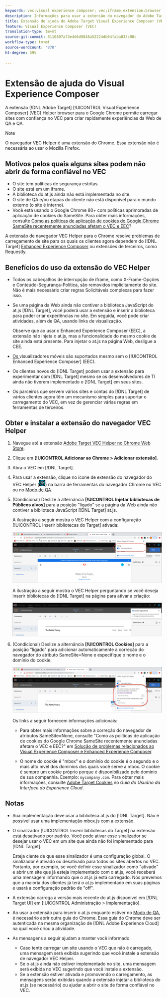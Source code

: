 ```yaml
---
keywords: vec;visual experience composer; vec;iframe;extension;browser
description: Informações para usar a extensão do navegador do Adobe Target Visual Experience Composer (VEC) Helper para carregar sites de maneira confiável no VEC a fim de criar e testar rapidamente experiências de QA.
title: Extensão de ajuda do Adobe Target Visual Experience Composer (VEC)
feature: Visual Experience Composer (VEC)
translation-type: tm+mt
source-git-commit: 8110807a73e4d6d9848a52224db04faba033c98c
workflow-type: tm+mt
source-wordcount: '878'
ht-degree: 59%

---
```



# Extensão de ajuda do Visual Experience Composer

A extensão [!DNL Adobe Target] [!UICONTROL Visual Experience Composer] (VEC) Helper browser para o Google Chrome permite carregar sites com confiança no VEC para criar rapidamente experiências da Web de QA e QA.

>[!NOTE]
>
>O navegador VEC Helper é uma extensão do Chrome. Essa extensão não é necessária ao usar o Mozilla Firefox.

## Motivos pelos quais alguns sites podem não abrir de forma confiável no VEC

* O site tem políticas de segurança estritas.
* O site está em um iframe.
* A biblioteca do at.js ainda não está implementada no site.
* O site de QA e/ou etapas do cliente não está disponível para o mundo externo (o site é interno).
* Você está usando o Google Chrome 80+ com políticas aprimoradas de aplicação de cookies do SameSite. Para obter mais informações, consulte [Como as políticas de aplicação de cookies do Google Chrome SameSite recentemente anunciadas afetam o VEC e EEC](/help/c-experiences/c-visual-experience-composer/r-troubleshoot-composer/issues-related-to-the-visual-experience-composer-vec-and-enhanced-experience-composer-eec.md#samesite)?

A extensão de navegador VEC Helper para o Chrome resolve problemas de carregamento de site para os quais os clientes agora dependem do [!DNL Target] [Enhanced Experience Composer](/help/administrating-target/visual-experience-composer-set-up.md#eec) ou extensões de terceiros, como Requestly.

## Benefícios do uso da extensão do VEC Helper

* Todos os cabeçalhos de interrupção de iframe, como X-Frame-Opções e Conteúdo-Segurança-Política, são removidos implicitamente do site. Não é mais necessário criar regras Solicitáveis complexas para fazer isso.
* Se uma página da Web ainda não contiver a biblioteca JavaScript do at.js [!DNL Target], você poderá usar a extensão e inserir a biblioteca para poder criar experiências no site. Em seguida, você pode criar atividades, além de QA, usando links de visualização.

   Observe que ao usar o Enhanced Experience Composer (EEC), a extensão não injeta o at.js, mas a funcionalidade do mesmo cookie de site ainda está presente. Para injetar o at.js na página Web, desligue a CEE.

* [Os ](/help/c-experiences/c-visual-experience-composer/mobile-viewports.md) visualizadores móveis são suportados mesmo sem o  [!UICONTROL Enhanced Experience Composer] (EEC).
* Os clientes novos do [!DNL Target] podem usar a extensão para experimentar com [!DNL Target] mesmo se os desenvolvedores de TI ainda não tiverem implementado o [!DNL Target] em seus sites.
* Os parceiros que servem vários sites e contas do [!DNL Target] de vários clientes agora têm um mecanismo simples para suportar o carregamento do VEC, em vez de gerenciar várias regras em ferramentas de terceiros.

## Obter e instalar a extensão do navegador VEC Helper

1. Navegue até a extensão [Adobe Target VEC Helper no Chrome Web Store](https://chrome.google.com/webstore/detail/adobe-target-vec-helper/ggjpideecfnbipkacplkhhaflkdjagak).
1. Clique em **[!UICONTROL Adicionar ao Chrome > Adicionar extensão]**.
1. Abra o VEC em [!DNL Target].
1. Para usar a extensão, clique no ícone de extensão do navegador do VEC Helper (![ícone do VEC Helper](/help/c-experiences/c-visual-experience-composer/r-troubleshoot-composer/assets/vec-help-extension.png)) na barra de ferramentas do navegador Chrome no VEC ou no [Modo de QA](/help/c-activities/c-activity-qa/activity-qa.md).
1. (Condicional) Deslize a alternância **[!UICONTROL Injetar bibliotecas de Públicos alvos]** para a posição &quot;ligado&quot; se a página da Web ainda não contiver a biblioteca JavaScript [!DNL Target] at.js.

   A ilustração a seguir mostra o VEC Helper com a configuração [!UICONTROL Inserir bibliotecas do Target] ativada:

   ![VEC Helper 1](/help/c-experiences/c-visual-experience-composer/r-troubleshoot-composer/assets/vec-help-extension-1.png)

   A ilustração a seguir mostra o VEC Helper perguntando se você deseja inserir bibliotecas do [!DNL Target] na página para ativar a criação:

   ![VEC Helper 2](/help/c-experiences/c-visual-experience-composer/r-troubleshoot-composer/assets/vec-helper.png)

1. (Condicional) Deslize a alternância **[!UICONTROL Cookies]** para a posição &quot;ligado&quot; para adicionar automaticamente a correção do navegador do atributo SameSite=None e especifique o nome e o domínio do cookie.

   ![Os cookies alternam na extensão auxiliar VEC](/help/c-experiences/c-visual-experience-composer/r-troubleshoot-composer/assets/cookies-vec-helper.png)

   Os links a seguir fornecem informações adicionais:

   * Para obter mais informações sobre a correção do navegador de atributos SameSite=None, consulte &quot;Como as políticas de aplicação de cookies do Google Chrome SameSite recentemente anunciadas afetam o VEC e EEC?&quot; em [Solução de problemas relacionados ao Visual Experience Composer e Enhanced Experience Composer](/help/c-experiences/c-visual-experience-composer/r-troubleshoot-composer/issues-related-to-the-visual-experience-composer-vec-and-enhanced-experience-composer-eec.md#samesite).

   * O nome do cookie é &quot;mbox&quot; e o domínio do cookie é o segundo e o mais alto nível dos domínios dos quais você serve a mbox. O cookie é sempre um cookie próprio porque é disponibilizado pelo domínio de sua companhia. Exemplo: `mycompany.com`. Para obter mais informações, consulte [Adobe Target Cookies](https://experienceleague.adobe.com/docs/core-services/interface/ec-cookies/cookies-target.html) no *Guia do Usuário da Interface do Experience Cloud*.

## Notas

* Sua implementação deve usar a biblioteca at.js do [!DNL Target]. Não é possível usar uma implementação mbox.js com a extensão.
* O sinalizador [!UICONTROL Inserir bibliotecas do Target] na extensão está desativado por padrão. Você pode ativar esse sinalizador se desejar usar o VEC em um site que ainda não foi implementado para [!DNL Target].

   Esteja ciente de que esse sinalizador é uma configuração global. O sinalizador é ativado ou desativado para todos os sites abertos no VEC. Portanto, por exemplo, se você definir esse sinalizador como &quot;ativado&quot; e abrir um site que já esteja implementado com o at.js, você receberá uma mensagem informando que o at.js já está carregado. Nós prevemos que a maioria dos clientes já terá o at.js implementado em suas páginas e usará a configuração padrão de &quot;off&quot;.

* A extensão carrega a versão mais recente do at.js disponível em [!DNL Target UI] em [!UICONTROL Administração > Implementação].
* Ao usar a extensão para inserir o at.js enquanto estiver no [Modo de QA](/help/c-activities/c-activity-qa/activity-qa.md), é necessário abrir outra guia do Chrome. Essa guia do Chrome deve ser autenticada na mesma organização de [!DNL Adobe Experience Cloud] na qual você criou a atividade.
* As mensagens a seguir ajudam a manter você informado:

   * Caso tente carregar um site usando o VEC que não é carregado, uma mensagem será exibida sugerindo que você instale a extensão de navegador VEC Helper.
   * Se o at.js ainda não estiver implementado no site, uma mensagem será exibida no VEC sugerindo que você instale a extensão.
   * Se a extensão estiver ativada e promovendo o carregamento, as mensagens serão exibidas quando a extensão injetar a biblioteca do at.js (se necessário) ou ajudar a abrir o site de forma confiável no VEC.

